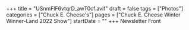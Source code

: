 +++
title = "USnmFlF6vtqrD_awT0cf.avif"
draft = false
tags = ["Photos"]
categories = ["Chuck E. Cheese's"]
pages = ["Chuck E. Cheese Winter Winner-Land 2022 Show"]
startDate = ""
+++
Newsletter Front
